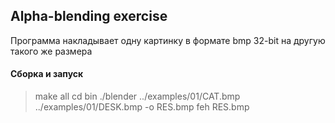 ## Alpha-blending exercise

Программа накладывает одну картинку в формате bmp 32-bit на другую такого же размера

#### Сборка и запуск 

> make all
> cd bin
> ./blender ../examples/01/CAT.bmp ../examples/01/DESK.bmp -o RES.bmp
> feh RES.bmp

